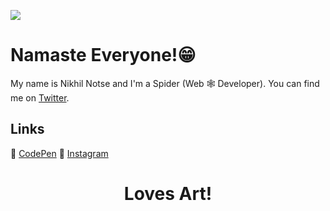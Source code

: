 <a href="https://codepen.io/notse"> <img src="https://raw.githubusercontent.com/Notse/notse-assets/main/svg/Web%20art%20%20css%20animated.svg"></a>

<h1  >Namaste Everyone!😁</h1>
<p> My name is Nikhil Notse and I'm a Spider (Web 🕸 Developer). You can find me on <a href="https://twitter.com/nikhilnotse">Twitter</a>. </p>


<h2 > Links </h2>
<p >
🔗 <a href="https://codepen.io/notse">CodePen</a>
🔗 <a href="https://www.instagram.com/n1278nikhil"> Instagram</a>
</p>

<h1 align="center">Loves Art!</h1>
